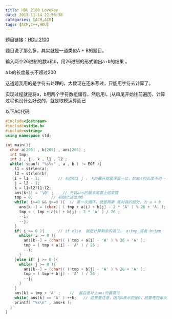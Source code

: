 ```yaml
---
title: HDU 2100 Lovekey
date: 2013-11-14 22:56:38
categories: [ACM,ACM]
tags: [ACM,C++,HDU]
---
```


题目链接：[HDU 2100](http://acm.hdu.edu.cn/showproblem.php?pid=2100)  

题目说了那么多，其实就是一道类似A + B的题目。  

输入两个26进制的数a和b，用26进制的形式输出a+b的结果 。  

a b的长度最长不超过200  

这道题我用的是字符去处理的，大数现在还未写过，只能用字符去计算了。  

实现过程就是将a，b用两个字符数组储存，然后用i，j从串尾开始往前遍历，计算过程也没什么好说的，就是取模运算而已  

以下AC代码  
<!-- more -->
```C++
#include<iostream>
#include<stdio.h>
#include<string>
using namespace std;

int main(){
  char a[205] , b[205] , ans[205] ;
  int tmp;
  int i , j , k , l1 , l2 ;
  while( scanf( "%s%s" , a , b ) != EOF ){
    l1 = strlen(a);
    l2 = strlen(b);
    i = l1 - 1;        // 初始化i j ， k的最开始要保留一位，故ans的长度不用 -1
    j = l2 - 1;
    k = l1>l2?l1:l2;
    ans[k+1] = '\0' ;    // 先将ans的最末尾置上结束符
    tmp = 0;        // 初始化进位为0
    while( i>=0 && j>=0 ){  // 第一次循环，就是两串 尾对其的部分，为 a + b
      ans[k--] = (char)( ( tmp + a[i] + b[j] - 2 * 'A' ) % 26 + 'A' );
      tmp = ( tmp + a[i] + b[j] - 2 * 'A' ) / 26 ;
      --i;
      --j;
    }
    if( i >= 0 ){      // if else  就是计算剩余的高位， a+tmp 或者 b+tmp
      while( i >= 0 ){
        ans[k--] = (char)( ( tmp + a[i] - 'A' ) % 26 + 'A' );
        tmp = ( tmp + a[i] - 'A' ) / 26 ;
        --i;
      }
    }else if( j >= 0 ){
      while( j >= 0 ){
        ans[k--] = (char)( ( tmp + b[j] - 'A' ) % 26 + 'A' );
        tmp = ( tmp + b[j] - 'A' ) / 26 ;
        --j;
      }
    }
    ans[k] = tmp + 'A' ;    //  最后是补上ans的最高位
    while( ans[k] == 'A' ) ++k;   // 这里要注意，因为A表示的是0，故要先将串头的A都去掉再输出ans
    printf( "%s\n" , ans+k );
  }
}
```
